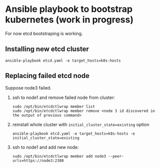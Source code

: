 
Ansible playbook to bootstrap kubernetes (work in progress)
================================================================

For now etcd bootstraping is working.


Installing new etcd cluster
--------------------------------

	ansible-playbook etcd.yaml -e target_hosts=k8s-hosts



Replacing failed etcd node
--------------------------------

Suppose node3 failed.

1.	ssh to node1 and remove failed node from cluster:

		sudo /opt/bin/etcdctlwrap member list
		sudo /opt/bin/etcdctlwrap member remove <node 3 id discovered in the output of previous command>

2.	reinstall whole cluster with `initial_cluster_state=existing` option
		
		ansible-playbook etcd.yaml -e target_hosts=k8s-hosts -e initial_cluster_state=existing

3.	ssh to node1 and add new node:

		sudo /opt/bin/etcdctlwrap member add node3 --peer-urls=https://node3:2380